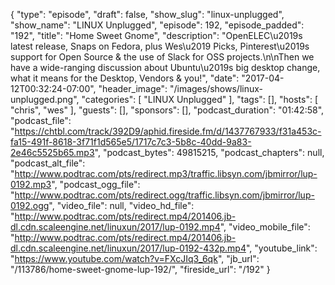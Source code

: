 {
  "type": "episode",
  "draft": false,
  "show_slug": "linux-unplugged",
  "show_name": "LINUX Unplugged",
  "episode": 192,
  "episode_padded": "192",
  "title": "Home Sweet Gnome",
  "description": "OpenELEC\u2019s latest release, Snaps on Fedora, plus Wes\u2019 Picks, Pinterest\u2019s support for Open Source & the use of Slack for OSS projects.\n\nThen we have a wide-ranging discussion about Ubuntu\u2019s big desktop change, what it means for the Desktop, Vendors & you!",
  "date": "2017-04-12T00:32:24-07:00",
  "header_image": "/images/shows/linux-unplugged.png",
  "categories": [
    "LINUX Unplugged"
  ],
  "tags": [],
  "hosts": [
    "chris",
    "wes"
  ],
  "guests": [],
  "sponsors": [],
  "podcast_duration": "01:42:58",
  "podcast_file": "https://chtbl.com/track/392D9/aphid.fireside.fm/d/1437767933/f31a453c-fa15-491f-8618-3f71f1d565e5/1717c7c3-5b8c-40dd-9a83-2e46c5525b65.mp3",
  "podcast_bytes": 49815215,
  "podcast_chapters": null,
  "podcast_alt_file": "http://www.podtrac.com/pts/redirect.mp3/traffic.libsyn.com/jbmirror/lup-0192.mp3",
  "podcast_ogg_file": "http://www.podtrac.com/pts/redirect.ogg/traffic.libsyn.com/jbmirror/lup-0192.ogg",
  "video_file": null,
  "video_hd_file": "http://www.podtrac.com/pts/redirect.mp4/201406.jb-dl.cdn.scaleengine.net/linuxun/2017/lup-0192.mp4",
  "video_mobile_file": "http://www.podtrac.com/pts/redirect.mp4/201406.jb-dl.cdn.scaleengine.net/linuxun/2017/lup-0192-432p.mp4",
  "youtube_link": "https://www.youtube.com/watch?v=FXcJIq3_6qk",
  "jb_url": "/113786/home-sweet-gnome-lup-192/",
  "fireside_url": "/192"
}

